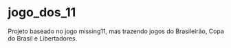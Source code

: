 # jogo_dos_11
Projeto baseado no jogo missing11, mas trazendo jogos do Brasileirão, Copa do Brasil e Libertadores.
